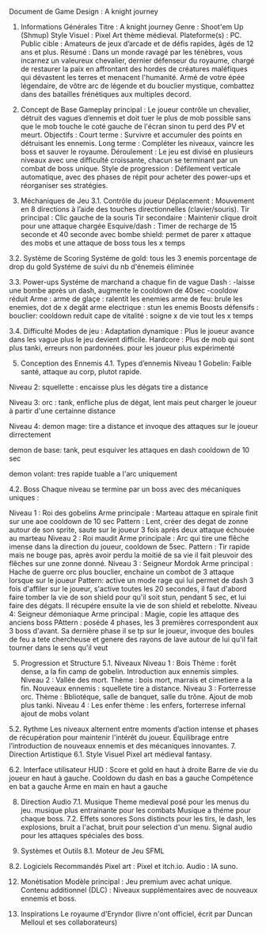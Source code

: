 Document de Game Design : A knight journey 
1. Informations Générales
Titre : A knight journey 
Genre : Shoot'em Up (Shmup)
Style Visuel : Pixel Art thème médieval.
Plateforme(s) : PC.
Public cible : Amateurs de jeux d’arcade et de défis rapides, âgés de 12 ans et plus.
Résumé :
Dans un monde ravagé par les ténèbres, vous incarnez un valeureux chevalier, dernier défenseur du royaume, chargé de restaurer la paix en affrontant des hordes de créatures maléfiques  qui dévastent les terres et menacent l'humanité. Armé de votre épée légendaire, de  vôtre arc de légende et du bouclier mystique, combattez dans des batailles frénétiques aux multiples decord.

3. Concept de Base
Gameplay principal : Le joueur contrôle un chevalier, détruit des vagues d’ennemis et doit tuer le plus de mob possible sans que le mob touche le coté gauche de l'écran sinon tu perd des PV et meurt.
Objectifs :
Court terme : Survivre et accumuler des points en détruisant les ennemis.
Long terme : Compléter les niveaux, vaincre les boss et sauver le royaume.
Déroulement : Le jeu est divisé en plusieurs niveaux avec une difficulté croissante, chacun se terminant par un combat de boss unique.
Style de progression : Défilement verticale automatique, avec des phases de répit pour acheter des power-ups et réorganiser ses stratégies.

4. Méchaniques de Jeu
3.1. Contrôle du joueur
Déplacement : Mouvement en 8 directions à l’aide des touches directionnelles (clavier/souris).
Tir principal : Clic gauche de la souris
Tir secondaire : Maintenir clique droit pour une attaque chargée
Esquive/dash : Timer de recharge de 15 seconde et 40 seconde avec bombe
shield: permet de parer x attaque des mobs et une attaque de boss tous les x temps

3.2. Système de Scoring
Systéme de gold: tous les 3 enemis porcentage de drop du gold
Systéme de suivi du nb d'énemeis éliminée

3.3. Power-ups
Systéme de marchand a chaque fin de vague
Dash :
-laisse une bombe après un dash, augmente le cooldown de 40sec
-cooldow réduit
Arme :
arme de glaçe :
ralentit les enemies
arme de feu:
brule les enemies, dot de x degât
arme electrique :
stun les enemis
Boosts défensifs :
bouclier:
cooldown reduit
cape de vitalité :
soigne x de vie tout les x temps

3.4. Difficulté
Modes de jeu :
Adaptation dynamique : Plus le joueur avance dans les vague plus le jeu devient difficile.
Hardcore : Plus de mob qui sont plus tanki, erreurs non pardonnées. pour les joueur plus expérimenté

5. Conception des Ennemis
4.1. Types d’ennemis
Niveau 1
Gobelin:
Faible santé, attaque au corp, plutot rapide.

Niveau 2:
squellette :
encaisse plus les dégats tire a distance

Niveau 3:
orc : 
tank, enfliche plus de dégat, lent mais peut charger le joueur à partir d'une certainne distance

Niveau 4:
demon mage:
tire a distance et invoque des attaques sur le joueur dirrectement

demon de base:
tank, peut esquiver les attaques en dash cooldown de 10 sec

demon volant:
tres rapide tuable a l'arc uniquement

4.2. Boss
Chaque niveau se termine par un boss avec des mécaniques uniques :

Niveau 1 : Roi des gobelins
Arme principale : Marteau attaque en spirale finit sur une aoe cooldown de 10 sec
Pattern : Lent, créer des degat de zonne autour de son sprite, saute sur le joueur 3 fois après deux attaque échouée au marteau
Niveau 2 : Roi maudit
Arme principale : Arc qui tire une flêche imense dans la direction du joueur, cooldown de 5sec.
Pattern : Tir rapide mais ne bouge pas, après avoir perdu la moitié de sa vie il fait pleuvoir des flêches sur une zonne donné.
Niveau 3 : Seigneur Mordok
Arme principal : Hache de guerre orc plus bouclier, enchaine un combot de 3 attaque lorsque sur le joueur
Pattern: active un mode rage qui lui permet de dash 3 fois d'affiler sur le joueur, s'active toutes les 20 secondes, il faut d'abord faire tomber la vie de son shield pour qu'il soit stun, pendant 5 sec, et lui faire des dégats. Il récupére ensuite la vie de son shield et rebelotte.
Niveau 4: Seigneur démoniaque
Arme principal : Magie, copie les attaque des anciens boss
PAttern : poséde 4 phases, les 3 premières correspondent aux 3 boss d'avant. Sa dernière phase il se tp sur le joueur, invoque des boules de feu a tete chercheuse et genere des rayons de lave autour de lui qu'il fait tourner dans le sens qu'il veut


5. Progression et Structure
5.1. Niveaux
Niveau 1 : Bois
Thème : forêt dense, a la fin camp de gobelin.
Introduction aux ennemis simples.
Niveau 2 : Vallée des mort.
Thème : bois mort, marrais et cimetiere a la fin.
Nouveaux ennemis : squellete tire a distance.
Niveau 3 : Forterresse orc.
Thème : Bbliotéque, salle de banquet, salle du trône.
Ajout de mob plus tanki.
Niveau 4 : Les enfer
thème : les enfers, forterrese infernal
ajout de mobs volant

5.2. Rythme
Les niveaux alternent entre moments d’action intense et phases de récupération pour maintenir l'intérêt du joueur.
Équilibrage entre l’introduction de nouveaux ennemis et des mécaniques innovantes.
7. Direction Artistique
6.1. Style Visuel
Pixel art médieval fantasy.

6.2. Interface utilisateur
HUD :
Score et gold en haut à droite
Barre de vie du joueur en haut à gauche.
Cooldown du dash en bas a gauche
Compétence en bat a gauche
Arme en main en haut a gauche

8. Direction Audio
7.1. Musique
Theme medieval posé pour les menus du jeu.
musique plus entrainante pour les combats
Musique a théme pour chaque boss.
7.2. Effets sonores
Sons distincts pour les tirs, le dash, les explosions, bruit a l'achat, bruit pour selection d'un menu.
Signal audio pour les attaques spéciales des boss.

10. Systèmes et Outils
8.1. Moteur de Jeu
SFML

8.2. Logiciels Recommandés
Pixel art : Pixel et itch.io.
Audio : IA suno.

12. Monétisation
Modèle principal : Jeu premium avec achat unique.
Contenu additionnel (DLC) :
Niveaux supplémentaires avec de nouveaux ennemis et boss.

14. Inspirations
Le royaume d'Eryndor (livre n'ont officiel, écrit par Duncan Melloul et ses collaborateurs)

